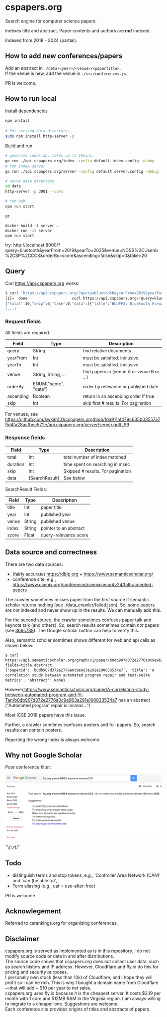 # cspapers.org

Search engine for computer science papers.

Indexes title and abstract. Paper contents and authors are ***not*** indexed.

Indexed from 2018 - 2024 (partial).

## How to add new conferences/papers

Add an abstract in `./data/<year>/<venue>/<papertitle>`.  
If the venue is new, add the venue in `./src/conferences.js`.

PR is welcome.

## How to run local

Install dependencies
```bash
npm install

# For serving data directory.
sudo npm install http-server -g
```

Build and run

```bash
# generate index db. takes up to 10mins.
go run ./api.cspapers.org/index -config default.index.config -debug
# run index server
go run ./api.cspapers.org/server -config default.server.config -debug
```

```bash
# serve data directory
cd data
http-server -p 3001 --cors
```

```bash
# run web
npm run start
```

or

```
docker build -t server .
docker run -it server
npm run start
```

try: http://localhost:8000/?query=bluetooth&yearFrom=2019&yearTo=2025&venue=NDSS%2CUsenix%2CSP%2CCCS&orderBy=score&ascending=false&skip=0&take=20

## Query

Curl https://api.cspapers.org works:

```bash
$ curl 'https://api.cspapers.org/?query=bluetooth&yearFrom=2019&yearTo=2025&venue=NDSS%2CUsenix%2CSP%2CCCS&orderBy=score&ascending=false&skip=0&take=20'
[1]+  Done                    curl https://api.cspapers.org/?query=bluetooth
{"total":10,"skip":0,"take":0,"data":[{"title":"BLUFFS: Bluetooth Forward and Future Secrecy Attacks and Defenses","year":2023,"venue":"ccs","index":"2023/ccs/BLUFFS: Bluetooth Forward and Future Secrecy Attacks and 
(...)
```

### Request fields

All fields are required.

| Field    | Type    | Description  |
| -------- | ------- | ------------ |
| query    | String  | find relative documents |
| yearFrom | Int     | must be satisfied. inclusive. |
| yearTo   | Int     | must be satisfied. inclusive. |
| venue    | String, String, ...  | find papers in (venue A or venue B or ...) |
| orderBy  | ENUM("score", "date")  | order by relevance or published date |
| ascending  | Boolean | return in an ascending order if true |
| skip  | Int | skip first # results. For pagination |

For venues, see https://github.com/swkim101/cspapers.org/blob/fda911af479c635b03557a79d4fa28aafbec572e/api.cspapers.org/server/server.go#L99

### Response fields

| Field    | Type    | Description  |
| -------- | ------- | -----------  |
| total    | Int  | total number of index matched |
| duration    | Int  | time spent on searching in msec |
| skip    | Int  | Skipped # results. For pagination |
| data    | [SearchResult]  |  See below |

SearchResult Fields:

| Field    | Type    | Description |
| -------- | ------- | ------------ |
| title    | Int  | paper title |
| year     | Int  | published year |
| venue    | String  | published venue |
| index    | String  | pointer to an abstract |
| score    | Float  | query-relevance score |


## Data source and correctness

There are two data sources:
* (fairly accurate) https://dblp.org + https://www.semanticscholar.org/
* conference site, e.g., https://www.usenix.org/conference/usenixsecurity24/fall-accepted-papers

The crawler sometimes misses paper from the first source if semantic scholar returns nothing (see ./data_crawler/failed.json). So, some papers are *not* indexed and never show up in the results. We can manually add this.

For the second source, the crawler sometimes confuses paper talk and keynote talk (and others). So, search results sometimes contain *not* papers (see [3b6c738](https://github.com/swkim101/cspapers.org/commit/3b6c7386b685b72a18cb4074aa69a71570d50134)). The Google scholar button can help to verify this.

Also, semantic scholar somtimes shows different for web and api calls as shown below.

```
$ curl https://api.semanticscholar.org/graph/v1/paper/b0db907d372e2776a0c9e963a291e100033534a7?fields=title,abstract
{'paperId': 'b0db907d372e2776a0c9e963a291e100033534a7', 'title': 'A correlation study between automated program repair and test-suite metrics', 'abstract': None}
```

However,https://www.semanticscholar.org/paper/A-correlation-study-between-automated-program-and-Yi-Tan/b0db907d372e2776a0c9e963a291e100033534a7 has an abstract ("Automated program repair is increas...")

Most ICSE 2018 papers have this issue.

Further, a crawler somtimes confuses posters and full papers. So, search results can contain posters.

Reporting the wrong index is always welcome.

## Why not Google Scholar

Poor conference filter:

![google scholar](image.png)

¯\\_(ツ)_/¯

## Todo

* distinguish terms and stop tokens, e.g., 'Controller Area Network (CAN)' and 'can (be able to)',
* Term aliasing (e.g., uaf = use-after-free)

PR is welcome

## Acknowlegement

Referred to csrankings.org for organizing conferences.

## Disclaimer

cspapers.org is served as implemented as is in this repository. I do not modify source code or data in and after distributions.  
The source code shows that cspapers.org does not collect user data, such as search history and IP address. However, Cloudflare and fly.io do this for pricing and security purposes.  
I personally own stock (less than 10k) of Cloudflare, and I hope they will profit so I can be rich. This is why I bought a domain name from Cloudflare—that will add ~ $10 per year to net sales.  
cspapers.org uses fly.io because it is the cheapest server. It costs $3.19 per month with 1 core and 512MB RAM in the Virginia region. I am always willing to migrate to a cheaper one. Suggestions are welcome.  
Each conference site provides origins of titles and abstracts of papers.
